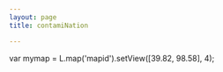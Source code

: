 ```yaml
---
layout: page
title: contamiNation

---
```

<div id="mapid"></div>
<script\>
var mymap = L.map('mapid').setView([39.82, 98.58], 4);
</script\>
